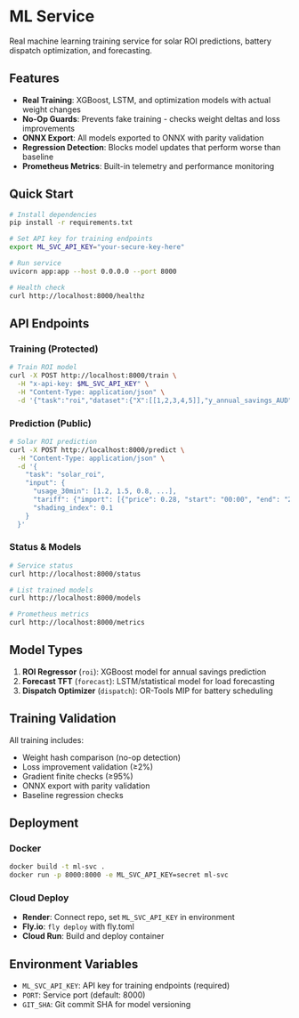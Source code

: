 # ML Service

Real machine learning training service for solar ROI predictions, battery dispatch optimization, and forecasting.

## Features

- **Real Training**: XGBoost, LSTM, and optimization models with actual weight changes
- **No-Op Guards**: Prevents fake training - checks weight deltas and loss improvements
- **ONNX Export**: All models exported to ONNX with parity validation
- **Regression Detection**: Blocks model updates that perform worse than baseline
- **Prometheus Metrics**: Built-in telemetry and performance monitoring

## Quick Start

```bash
# Install dependencies
pip install -r requirements.txt

# Set API key for training endpoints
export ML_SVC_API_KEY="your-secure-key-here"

# Run service
uvicorn app:app --host 0.0.0.0 --port 8000

# Health check
curl http://localhost:8000/healthz
```

## API Endpoints

### Training (Protected)
```bash
# Train ROI model
curl -X POST http://localhost:8000/train \
  -H "x-api-key: $ML_SVC_API_KEY" \
  -H "Content-Type: application/json" \
  -d '{"task":"roi","dataset":{"X":[[1,2,3,4,5]],"y_annual_savings_AUD":[2400]}}'
```

### Prediction (Public)
```bash
# Solar ROI prediction
curl -X POST http://localhost:8000/predict \
  -H "Content-Type: application/json" \
  -d '{
    "task": "solar_roi",
    "input": {
      "usage_30min": [1.2, 1.5, 0.8, ...],
      "tariff": {"import": [{"price": 0.28, "start": "00:00", "end": "24:00"}]},
      "shading_index": 0.1
    }
  }'
```

### Status & Models
```bash
# Service status
curl http://localhost:8000/status

# List trained models
curl http://localhost:8000/models

# Prometheus metrics
curl http://localhost:8000/metrics
```

## Model Types

1. **ROI Regressor** (`roi`): XGBoost model for annual savings prediction
2. **Forecast TFT** (`forecast`): LSTM/statistical model for load forecasting  
3. **Dispatch Optimizer** (`dispatch`): OR-Tools MIP for battery scheduling

## Training Validation

All training includes:
- Weight hash comparison (no-op detection)
- Loss improvement validation (≥2%)
- Gradient finite checks (≥95%)
- ONNX export with parity validation
- Baseline regression checks

## Deployment

### Docker
```bash
docker build -t ml-svc .
docker run -p 8000:8000 -e ML_SVC_API_KEY=secret ml-svc
```

### Cloud Deploy
- **Render**: Connect repo, set `ML_SVC_API_KEY` in environment
- **Fly.io**: `fly deploy` with fly.toml
- **Cloud Run**: Build and deploy container

## Environment Variables

- `ML_SVC_API_KEY`: API key for training endpoints (required)
- `PORT`: Service port (default: 8000)
- `GIT_SHA`: Git commit SHA for model versioning